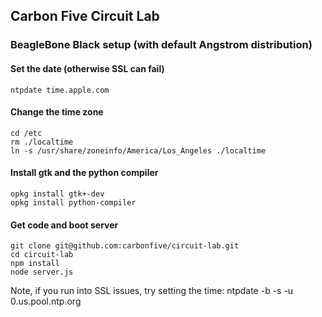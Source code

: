 ## Carbon Five Circuit Lab

### BeagleBone Black setup (with default Angstrom distribution)

#### Set the date (otherwise SSL can fail)
    ntpdate time.apple.com

#### Change the time zone
    cd /etc
    rm ./localtime
    ln -s /usr/share/zoneinfo/America/Los_Angeles ./localtime

#### Install gtk and the python compiler
    opkg install gtk+-dev
    opkg install python-compiler

#### Get code and boot server
    git clone git@github.com:carbonfive/circuit-lab.git
    cd circuit-lab
    npm install
    node server.js

Note, if you run into SSL issues, try setting the time:
    ntpdate -b -s -u 0.us.pool.ntp.org

